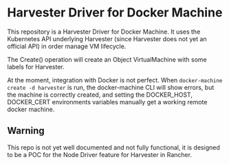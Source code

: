 # Harvester Driver for Docker Machine

This repository is a Harvester Driver for Docker Machine. It uses the Kubernetes API underlying Harvester (since Harvester does not yet an official API) in order manage VM lifecycle.

The Create() operation will create an Object VirtualMachine with some labels for Harvester.

At the moment, integration with Docker is not perfect. When `docker-machine create -d harvester` is run, the docker-machine CLI will show errors, but the machine is correctly created, and setting the DOCKER_HOST, DOCKER_CERT environments variables manually get a working remote docker machine.

## Warning
This repo is not yet well documented and not fully functional, it is designed to be a POC for the Node Driver feature for Harvester in Rancher.

